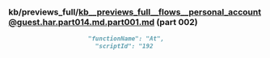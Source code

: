 ### kb/previews_full/kb__previews_full__flows__personal_account@guest.har.part014.md.part001.md (part 002)

```md
                      "functionName": "At",
                        "scriptId": "192
```

```
